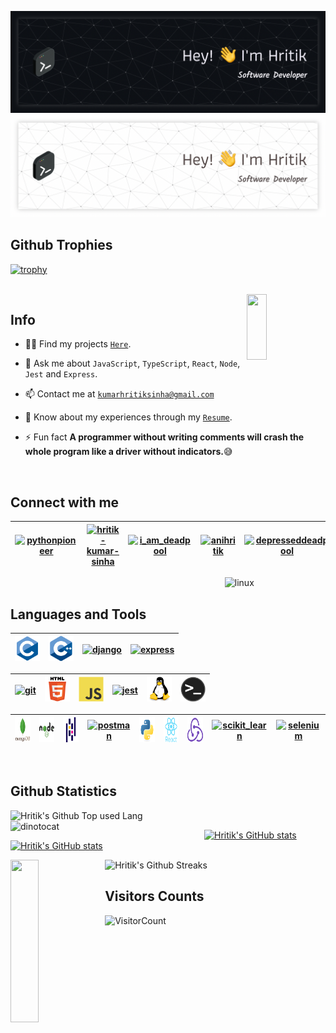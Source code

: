![github-header](./dr.png#gh-dark-mode-only)
![github-header](./lt.png#gh-light-mode-only)


## Github Trophies
[![trophy](https://github-profile-trophy.vercel.app/?username=pythonpioneer&theme=onedark&no-bg=true&margin-w=4)](https://github.com/pythonpioneer) 

<br>

<img src="https://github.com/pythonpioneer/pythonpioneer/assets/85961247/b1aecb58-1bfe-4e1f-b36b-bb221fab5af6" align="right" width="25%" height="105vh">


## Info

- 👨‍💻 Find my projects [`Here`](https://github.com/pythonpioneer?tab=repositories).

- 💬 Ask me about `JavaScript`, `TypeScript`, `React`, `Node`, `Jest` and `Express`.

- 📫 Contact me at <a href="mailto: kumarhritiksinha@gmail.com" >`kumarhritiksinha@gmail.com`</a>

- 📄 Know about my experiences through my [`Resume`](https://drive.google.com/file/d/1a2jB1JD95TG4aRd-pWpIz4eebF8NHL8E/view?usp=sharing).

- ⚡ Fun fact **A programmer without writing comments will crash the whole program like a driver without indicators.**😅

<br>

## Connect with me

| <a href="https://twitter.com/pythonpioneer" target="blank"><img align="center" src="https://raw.githubusercontent.com/rahuldkjain/github-profile-readme-generator/master/src/images/icons/Social/twitter.svg" alt="pythonpioneer" height="30" width="40" /></a> | <a href="https://linkedin.com/in/hritik-kumar-sinha" target="blank"><img align="center" src="https://raw.githubusercontent.com/rahuldkjain/github-profile-readme-generator/master/src/images/icons/Social/linked-in-alt.svg" alt="hritik-kumar-sinha" height="30" width="40" /></a> | <a href="https://www.codechef.com/users/i_am_deadpool" target="blank"><img align="center" src="https://img.icons8.com/fluency/48/codechef.png" alt="i_am_deadpool" height="30" width="40" /></a> | <a href="https://www.hackerrank.com/anihritik" target="blank"><img align="center" src="https://raw.githubusercontent.com/rahuldkjain/github-profile-readme-generator/master/src/images/icons/Social/hackerrank.svg" alt="anihritik" height="30" width="40" /></a> | <a href="https://auth.geeksforgeeks.org/user/depresseddeadpool" target="blank"><img align="center" src="https://raw.githubusercontent.com/rahuldkjain/github-profile-readme-generator/master/src/images/icons/Social/geeks-for-geeks.svg" alt="depresseddeadpool" height="30" width="40" /></a>
|---|---|---|---|---|
<img src="https://github.com/pythonpioneer/pythonpioneer/assets/85961247/5dcb5477-60fc-4f66-9032-242541485d2c" alt="linux" align="right" style="margin-right: 10px;" width="30%" />

<br>

## Languages and Tools

| <a href="https://www.cprogramming.com/" target="_blank" rel="noreferrer"> <img src="https://raw.githubusercontent.com/devicons/devicon/master/icons/c/c-original.svg" alt="c" width="40" height="40"/> </a>  |  <a href="https://www.w3schools.com/cpp/" target="_blank" rel="noreferrer"> <img src="https://raw.githubusercontent.com/devicons/devicon/master/icons/cplusplus/cplusplus-original.svg" alt="cplusplus" width="40" height="40"/> </a> | <a href="https://www.djangoproject.com/" target="_blank" rel="noreferrer"> <img src="https://cdn.worldvectorlogo.com/logos/django.svg" alt="django" width="40" height="40"/> </a>  | <a href="https://expressjs.com" target="_blank" rel="noreferrer"> <img src="https://github.com/pythonpioneer/pythonpioneer/assets/85961247/e9010569-79e7-4d4e-99cf-74f57de8ce92" alt="express" width="40" height="40"/> </a> | 
|---|---|---|---|

| <a href="https://git-scm.com/" target="_blank" rel="noreferrer"> <img src="https://www.vectorlogo.zone/logos/git-scm/git-scm-icon.svg" alt="git" width="40" height="40"/> </a> | <a href="https://www.w3.org/html/" target="_blank" rel="noreferrer"> <img src="https://raw.githubusercontent.com/devicons/devicon/master/icons/html5/html5-original-wordmark.svg" alt="html5" width="40" height="40"/> </a> | <a href="https://developer.mozilla.org/en-US/docs/Web/JavaScript" target="_blank" rel="noreferrer"> <img src="https://raw.githubusercontent.com/devicons/devicon/master/icons/javascript/javascript-original.svg" alt="javascript" width="40" height="40"/> </a> |<a href="https://jestjs.io" target="_blank" rel="noreferrer"> <img src="https://www.vectorlogo.zone/logos/jestjsio/jestjsio-icon.svg" alt="jest" width="40" height="40"/> </a> | <a href="https://www.linux.org/" target="_blank" rel="noreferrer"> <img src="https://raw.githubusercontent.com/devicons/devicon/master/icons/linux/linux-original.svg" alt="linux" width="40" height="40"/> </a> | <img height="40" width="40" src="https://raw.githubusercontent.com/github/explore/80688e429a7d4ef2fca1e82350fe8e3517d3494d/topics/terminal/terminal.png"> |
|---|---|---|---|---|---|

| <a href="https://www.mongodb.com/" target="_blank" rel="noreferrer"> <img src="https://raw.githubusercontent.com/devicons/devicon/master/icons/mongodb/mongodb-original-wordmark.svg" alt="mongodb" width="40" height="40"/> </a> | <a href="https://nodejs.org" target="_blank" rel="noreferrer"> <img src="https://raw.githubusercontent.com/devicons/devicon/master/icons/nodejs/nodejs-original-wordmark.svg" alt="nodejs" width="40" height="40"/> </a> | <a href="https://pandas.pydata.org/" target="_blank" rel="noreferrer"> <img src="https://raw.githubusercontent.com/devicons/devicon/2ae2a900d2f041da66e950e4d48052658d850630/icons/pandas/pandas-original.svg" alt="pandas" width="40" height="40"/> </a> | <a href="https://postman.com" target="_blank" rel="noreferrer"> <img src="https://www.vectorlogo.zone/logos/getpostman/getpostman-icon.svg" alt="postman" width="40" height="40"/> </a> | <a href="https://www.python.org" target="_blank" rel="noreferrer"> <img src="https://raw.githubusercontent.com/devicons/devicon/master/icons/python/python-original.svg" alt="python" width="40" height="40"/> </a> | <a href="https://reactjs.org/" target="_blank" rel="noreferrer"> <img src="https://raw.githubusercontent.com/devicons/devicon/master/icons/react/react-original-wordmark.svg" alt="react" width="40" height="40"/> </a> | <a href="https://redux.js.org" target="_blank" rel="noreferrer"> <img src="https://raw.githubusercontent.com/devicons/devicon/master/icons/redux/redux-original.svg" alt="redux" width="40" height="40"/> </a> | <a href="https://scikit-learn.org/" target="_blank" rel="noreferrer"> <img src="https://upload.wikimedia.org/wikipedia/commons/0/05/Scikit_learn_logo_small.svg" alt="scikit_learn" width="40" height="40"/> </a> | <a href="https://www.selenium.dev" target="_blank" rel="noreferrer"> <img src="https://raw.githubusercontent.com/detain/svg-logos/780f25886640cef088af994181646db2f6b1a3f8/svg/selenium-logo.svg" alt="selenium" width="40" height="40"/> </a> | 
|---|---|---|---|---|---|---|---|---|
</p>

<br>

## Github Statistics

![Hritik's Github Top used Lang](https://github-readme-stats-mu-virid.vercel.app/api/top-langs?username=pythonpioneer&show_icons=true_color=fff&icon_color=79ff97&text_color=9f9f9f&theme=transparent)<img src="https://github.com/pythonpioneer/pythonpioneer/assets/85961247/c9a3a801-c90e-4b61-9d94-977983f5e97c" alt="dinotocat" style="float: left; margin-right: 10px;" width="300" />


[![Hritik's GitHub stats](https://readmestats.999857.xyz/api?username=pythonpioneer\&show_icons=true\&theme=dark#gh-dark-mode-only)](https://github.com/pythonpioneer/github-readme-stats#responsive-card-theme#gh-dark-mode-only)
[![Hritik's GitHub stats](https://readmestats.999857.xyz/api?username=pythonpioneer\&show_icons=true\&theme=default#gh-light-mode-only)](https://github.com/pythonpioneer/github-readme-stats#responsive-card-theme#gh-light-mode-only)


![Hritik's Github Streaks](https://github-readme-streak-stats-2.vercel.app/?user=pythonpioneer&show_icons=true_color=fff&theme=transparent)
<img src="https://github.com/pythonpioneer/pythonpioneer/assets/85961247/8402a133-d89d-42af-bc86-6942521fde28" width="30%" height="260vh" style="float: left;">


## Visitors Counts

![VisitorCount](https://profile-counter.glitch.me/pythonpioneer/count.svg)
